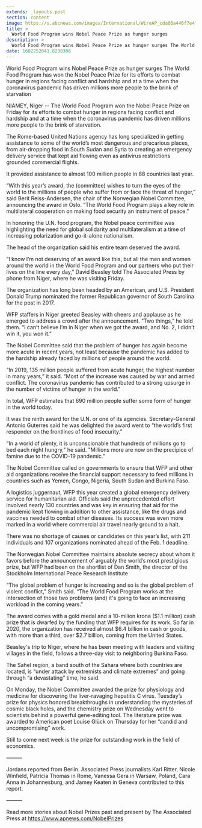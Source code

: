 ```yaml
--- 
extends: _layouts.post 
section: content 
image: https://s.abcnews.com/images/International/WireAP_cda06a446f7e4f538f2667a72b364dd7_16x9_992.jpg 
title: > 
  World Food Program wins Nobel Peace Prize as hunger surges 
description: > 
  World Food Program wins Nobel Peace Prize as hunger surges The World Food Program has won the Nobel Peace Prize for its efforts to combat hunger in regions facing conflict and hardship and at a time when the coronavirus pandemic has driven millions more people to the brink of starvationNIAMEY, Niger -- The World Food Program won the Nobel Peace Prize on Friday for its efforts to combat hunger in regions facing conflict and hardship and at a time when the coronavirus pandemic has driven millions more people to the brink of starvation.“The World Food Program plays a key role in multilateral cooperation on making food security an instrument of peace.”In honoring the U.N. food program, the Nobel peace committee was highlighting the need for global solidarity and multilateralism at a time of increasing polarization and go-it-alone nationalism.WFP staffers in Niger greeted Beasley with cheers and applause as he emerged to address a crowd after the announcement.“The World Food Program works at the intersection of those two problems (and) it's going to face an increasing workload in the coming years."On Monday, the Nobel Committee awarded the prize for physiology and medicine for discovering the liver-ravaging hepatitis C virus. 
date: 1602252041.8238306 
--- 
```

World Food Program wins Nobel Peace Prize as hunger surges The World Food Program has won the Nobel Peace Prize for its efforts to combat hunger in regions facing conflict and hardship and at a time when the coronavirus pandemic has driven millions more people to the brink of starvation

NIAMEY, Niger -- The World Food Program won the Nobel Peace Prize on Friday for its efforts to combat hunger in regions facing conflict and hardship and at a time when the coronavirus pandemic has driven millions more people to the brink of starvation.

The Rome-based United Nations agency has long specialized in getting assistance to some of the world’s most dangerous and precarious places, from air-dropping food in South Sudan and Syria to creating an emergency delivery service that kept aid flowing even as antivirus restrictions grounded commercial flights.

It provided assistance to almost 100 million people in 88 countries last year.

“With this year’s award, the (committee) wishes to turn the eyes of the world to the millions of people who suffer from or face the threat of hunger,” said Berit Reiss-Andersen, the chair of the Norwegian Nobel Committee, announcing the award in Oslo. “The World Food Program plays a key role in multilateral cooperation on making food security an instrument of peace.”

In honoring the U.N. food program, the Nobel peace committee was highlighting the need for global solidarity and multilateralism at a time of increasing polarization and go-it-alone nationalism.

The head of the organization said his entire team deserved the award.

“I know I’m not deserving of an award like this, but all the men and women around the world in the World Food Program and our partners who put their lives on the line every day,” David Beasley told The Associated Press by phone from Niger, where he was visiting Friday.

The organization has long been headed by an American, and U.S. President Donald Trump nominated the former Republican governor of South Carolina for the post in 2017.

WFP staffers in Niger greeted Beasley with cheers and applause as he emerged to address a crowd after the announcement. “Two things,” he told them. “I can’t believe I’m in Niger when we got the award, and No. 2, I didn’t win it, you won it.”

The Nobel Committee said that the problem of hunger has again become more acute in recent years, not least because the pandemic has added to the hardship already faced by millions of people around the world.

“In 2019, 135 million people suffered from acute hunger, the highest number in many years,” it said. “Most of the increase was caused by war and armed conflict. The coronavirus pandemic has contributed to a strong upsurge in the number of victims of hunger in the world.”

In total, WFP estimates that 690 million people suffer some form of hunger in the world today.

It was the ninth award for the U.N. or one of its agencies. Secretary-General Antonio Guterres said he was delighted the award went to “the world’s first responder on the frontlines of food insecurity.”

“In a world of plenty, it is unconscionable that hundreds of millions go to bed each night hungry," he said. "Millions more are now on the precipice of famine due to the COVID-19 pandemic."

The Nobel Committee called on governments to ensure that WFP and other aid organizations receive the financial support necessary to feed millions in countries such as Yemen, Congo, Nigeria, South Sudan and Burkina Faso.

A logistics juggernaut, WFP this year created a global emergency delivery service for humanitarian aid. Officials said the unprecedented effort involved nearly 130 countries and was key in ensuring that aid for the pandemic kept flowing in addition to other assistance, like the drugs and vaccines needed to combat other diseases. Its success was even more marked in a world where commercial air travel nearly ground to a halt.

There was no shortage of causes or candidates on this year’s list, with 211 individuals and 107 organizations nominated ahead of the Feb. 1 deadline.

The Norwegian Nobel Committee maintains absolute secrecy about whom it favors before the announcement of arguably the world’s most prestigious prize, but WFP had been on the shortlist of Dan Smith, the director of the Stockholm International Peace Research Institute

“The global problem of hunger is increasing and so is the global problem of violent conflict," Smith said. “The World Food Program works at the intersection of those two problems (and) it's going to face an increasing workload in the coming years."

The award comes with a gold medal and a 10-milion krona ($1.1 million) cash prize that is dwarfed by the funding that WFP requires for its work. So far in 2020, the organization has received almost $6.4 billion in cash or goods, with more than a third, over $2.7 billion, coming from the United States.

Beasley's trip to Niger, where he has been meeting with leaders and visiting villages in the field, follows a three-day visit to neighboring Burkina Faso.

The Sahel region, a band south of the Sahara where both countries are located, is “under attack by extremists and climate extremes” and going through “a devastating” time, he said.

On Monday, the Nobel Committee awarded the prize for physiology and medicine for discovering the liver-ravaging hepatitis C virus. Tuesday’s prize for physics honored breakthroughs in understanding the mysteries of cosmic black holes, and the chemistry prize on Wednesday went to scientists behind a powerful gene-editing tool. The literature prize was awarded to American poet Louise Glück on Thursday for her “candid and uncompromising” work.

Still to come next week is the prize for outstanding work in the field of economics.

———

Jordans reported from Berlin. Associated Press journalists Karl Ritter, Nicole Winfield, Patricia Thomas in Rome, Vanessa Gera in Warsaw, Poland, Cara Anna in Johannesburg, and Jamey Keaten in Geneva contributed to this report.

———

Read more stories about Nobel Prizes past and present by The Associated Press at https://www.apnews.com/NobelPrizes
